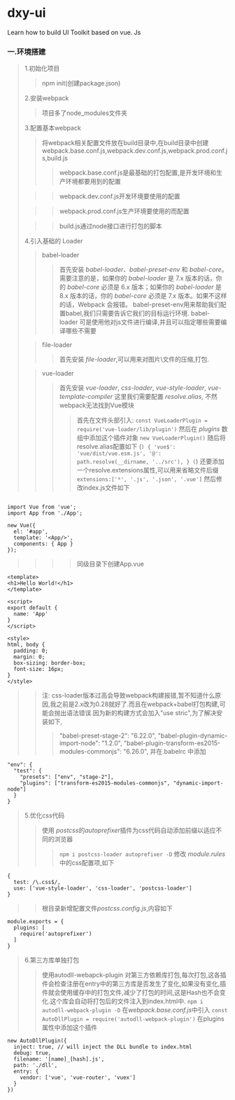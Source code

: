# dxy-ui
Learn how to build UI Toolkit based on vue. Js


### 一.环境搭建
> 1.初始化项目
>> npm init(创建package.json)
> 
> 2.安装webpack
>> 项目多了node_modules文件夹
>
> 3.配置基本webpack
>> 将webpack相关配置文件放在build目录中,在build目录中创建webpack.base.conf.js,webpack.dev.conf.js,webpack.prod.conf.js,build.js
>>>webpack.base.conf.js是最基础的打包配置,是开发环境和生产环境都要用到的配置
> 
>>>webpack.dev.conf.js开发环境要使用的配置
> 
>>>webpack.prod.conf.js生产环境要使用的而配置
> 
>>>build.js通过node接口进行打包的脚本
>
> 4.引入基础的 Loader
>> babel-loader
>>>首先安装 *babel-loader*、*babel-preset-env* 和 *babel-core*。需要注意的是，如果你的 *babel-loader* 是 7.x 版本的话，你的 *babel-core* 必须是 6.x 版本；如果你的 *babel-loader* 是 8.x 版本的话，你的 *babel-core* 必须是 7.x 版本。如果不这样的话，Webpack 会报错。
>>> babel-preset-env用来帮助我们配置babel,我们只需要告诉它我们的目标运行环境.
>>> babel-loader 可是使用他对js文件进行编译,并且可以指定哪些需要编译哪些不需要
>
>> file-loader
>>> 首先安装 *file-loader*,可以用来对图片\文件的压缩,打包.
>
>> vue-loader
>>> 首先安装 *vue-loader*, *css-loader*, *vue-style-loader*, *vue-template-compiler*
>>> 这里我们需要配置 *resolve.alias*, 不然webpack无法找到Vue模块
>>>> 首先在文件头部引入: 
>>>> `const VueLoaderPlugin = require('vue-loader/lib/plugin')`
>>>> 然后在 *plugins* 数组中添加这个插件对象
>>>> `new VueLoaderPlugin()`
>>>> 随后将resolve.alias配置如下
>>>> (```)
        {
          'vue$': 'vue/dist/vue.esm.js',
          '@': path.resolve(__dirname, '../src'),
        }
      (```)
>>>> 还要添加一个resolve.extensions属性,可以用来省略文件后缀
>>>> `extensions:['*', '.js', '.json', '.vue']`
>>>> 然后修改index.js文件如下
```

import Vue from 'vue';
import App from './App';

new Vue({
  el: '#app',
  template: '<App/>',
  components: { App }
});

```
>>>> 同级目录下创建App.vue
```
<template>
<h1>Hello World!</h1>
</template>

<script>
export default {
  name: 'App'
}
</script>

<style>
html, body {
  padding: 0;
  margin: 0;
  box-sizing: border-box;
  font-size: 16px;
}
</style>
```
>> 注: css-loader版本过高会导致webpack构建报错,暂不知道什么原因,我之前是2.x改为0.28就好了.而且在webpack+babel打包构建,可能会抛出语法错误.因为新的构建方式会加入"use stric",为了解决安装如下,
>>>    "babel-preset-stage-2": "6.22.0",
>>>    "babel-plugin-dynamic-import-node": "1.2.0",
>>>    "babel-plugin-transform-es2015-modules-commonjs": "6.26.0",
>> 并在.babelrc 中添加
```
"env": {
  "test": {
    "presets": ["env", "stage-2"],
    "plugins": ["transform-es2015-modules-commonjs", "dynamic-import-node"]
  }
}
```
>
> 5.优化css代码
>> 使用 *postcss*的*autoprefixer*插件为css代码自动添加前缀以适应不同的浏览器
>>> `npm i postcss-loader autoprefixer -D`
>> 修改 *module.rules* 中的css配置项,如下
```
{
  test: /\.css$/,
  use: ['vue-style-loader', 'css-loader', 'postcss-loader']
}
```
>> 根目录新增配置文件*postcss.config.js*,内容如下
```
module.exports = {
  plugins: [
    require('autoprefixer')
  ]
}
```
>
> 6.第三方库单独打包
>> 使用autodll-webapck-plugin 对第三方依赖库打包,每次打包,这各插件会检查注册在entry中的第三方库是否发生了变化,如果没有变化,插件就会使用缓存中的打包文件,减少了打包的时间,这是Hash也不会变化.这个库会自动将打包后的文件注入到index.html中.
>> `npm i autodll-webpack-plugin -D`
>> 在*webpack.base.conf.js*中引入 `const AutoDllPlugin = require('autodll-webpack-plugin')`
>> 在plugins属性中添加这个插件
```
new AutoDllPlugin({
  inject: true, // will inject the DLL bundle to index.html
  debug: true,
  filename: '[name]_[hash].js',
  path: './dll',
  entry: {
    vendor: ['vue', 'vue-router', 'vuex']
  }
})
```







